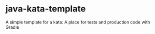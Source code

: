 # java-kata-template
A simple template for a kata: A place for tests and production code with Gradle
